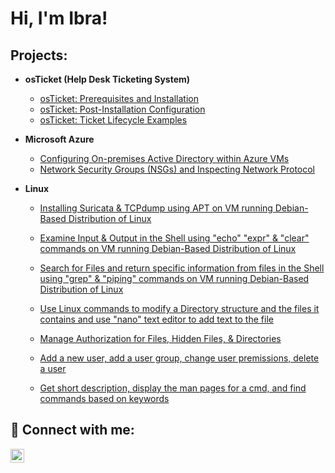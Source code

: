 <h1>Hi, I'm Ibra! </a> </h1>

<h2>Projects:</h2>

- <b>osTicket (Help Desk Ticketing System)</b>
  - [osTicket: Prerequisites and Installation](https://github.com/iahalkhatib/OS-Ticket-Prerequisites-)
  - [osTicket: Post-Installation Configuration](https://github.com/iahalkhatib/Post-Installation-Configuration)
  - [osTicket: Ticket Lifecycle Examples](https://github.com/iahalkhatib/osTicket-Ticket-Lifecycle-Examples)

- <b>Microsoft Azure</b>
  - [Configuring On-premises Active Directory within Azure VMs](https://github.com/iahalkhatib/Configure-AD-Azure)
  - [Network Security Groups (NSGs) and Inspecting Network Protocol](https://github.com/iahalkhatib/Azure-Network-Protocols)

- <b>Linux</b>
  - [Installing Suricata & TCPdump using APT on VM running Debian-Based Distribution of Linux](https://github.com/iahalkhatib/Bash-Shell-Install-Uninstall-Using-APT)
    
  - [Examine Input & Output in the Shell using "echo" "expr" & "clear" commands on VM running Debian-Based Distribution of Linux](https://github.com/iahalkhatib/Examine-Input-Output-in-the-Shell-on-Linux-Debian-Based-System-Lab-2)
  
  - [Search for Files and return specific information from files in the Shell using "grep" & "piping" commands on VM running Debian-Based Distribution of Linux](https://github.com/iahalkhatib/Using-grep-piping-commands-in-the-Shell-Lab-3)
    
  - [Use Linux commands to modify a Directory structure and the files it contains and use "nano" text editor to add text to the file](https://github.com/iahalkhatib/Using-grep-piping-commands-in-the-Shell-Lab-3) 

  - [Manage Authorization for Files, Hidden Files, & Directories](https://github.com/iahalkhatib/Manage-Authorization-Change-File-Hidden-File-Directory-Permissions-Lab-5)

  - [Add a new user, add a user group, change user premissions, delete a user]( https://github.com/iahalkhatib/Add-New-User-Assign-File-Ownership-Add-User-to-2nd-Group-Delete-User-Lab-6)

  - [Get short description, display the man pages for a cmd, and find commands based on keywords]( https://github.com/iahalkhatib/Man-Whatis-Apropos-Commands-Lab-7)




<h2>🤳 Connect with me:</h2>


[<img align="left" alt="Josh | LinkedIn" width="22px" src="https://cdn.jsdelivr.net/npm/simple-icons@v3/icons/linkedin.svg" />][linkedin]



[linkedin]: https://www.linkedin.com/in/iahalkhatib



